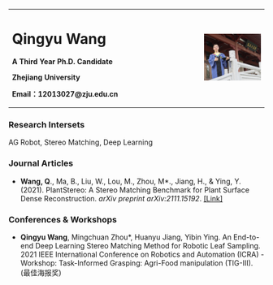 <div>
<table border="0">
  <tr>
    <td width="75%">
      <h1>Qingyu Wang</h1>
      <p><b>A Third Year Ph.D. Candidate</b></p>
      <p><b>Zhejiang University</b></p>
      <p><b>Email：12013027@zju.edu.cn</b></p>
    </td>
    <td width="25%">
      <img src="/1.jpg" width="100%">
    </td>
  </tr>
</table>
</div>




### Research Intersets
AG Robot, Stereo Matching, Deep Learning

### Journal Articles
 * **Wang, Q**., Ma, B., Liu, W., Lou, M., Zhou, M\*., Jiang, H., & Ying, Y. (2021). PlantStereo: A Stereo Matching Benchmark for Plant Surface Dense Reconstruction. *arXiv preprint arXiv:2111.15192*. [[Link]](https://arxiv.org/abs/2111.15192)


### Conferences & Workshops
 * **Qingyu Wang**, Mingchuan Zhou\*, Huanyu Jiang, Yibin Ying. An End-to-end Deep Learning Stereo Matching Method for Robotic Leaf Sampling. 2021 IEEE International Conference on Robotics and Automation (ICRA) - Workshop: Task-Informed Grasping: Agri-Food manipulation (TIG-III). (最佳海报奖)
